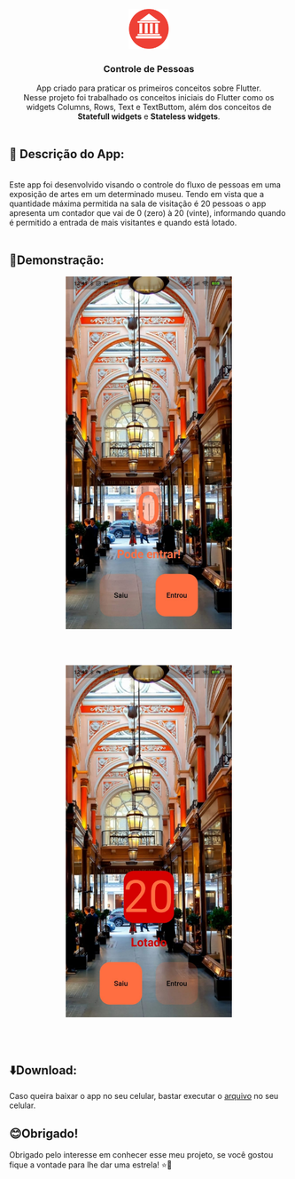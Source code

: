 <p align="center">
  <img src="./assets/icons/museum_icon.jpg" alt="ícone do app" width="72" height="72" />
</p>

<h3 align="center">Controle de Pessoas</h3>

 <p align="center">
    App criado para praticar os primeiros conceitos sobre Flutter.
    <br>
    Nesse projeto foi trabalhado os conceitos iniciais do Flutter como os widgets Columns, Rows, Text e TextButtom, além dos conceitos de <strong>Statefull widgets</strong> e <strong>Stateless widgets</strong>.
    <br>
    <br>
  </p>

  ## 📝 Descrição do App:

<br>
    Este app foi desenvolvido visando o controle do fluxo de pessoas em uma exposição de artes em um determinado museu. Tendo em vista que a quantidade máxima permitida na sala de visitação é 20 pessoas o app apresenta um contador que vai de 0 (zero) à 20 (vinte), informando quando é permitido a entrada de mais visitantes e quando está lotado.
<br>
<br>

## 📱Demonstração: 
<p align="center">
  <img src="./assets/images/print_example1.jpeg" alt="Captura do app 1", style="width: 300px">
</p>
<br>
<br>
<p align="center">
  <img src="./assets/images/print_example2.jpeg" alt="Captura do app 2", style="width: 300px">
</p>
<br>
<br>

## ⬇️Download:


Caso queira baixar o app no seu celular, bastar executar o [arquivo]() no seu celular.

## 😊Obrigado!

Obrigado pelo interesse em conhecer esse meu projeto, se você gostou fique a vontade para lhe dar uma estrela! ⭐🤗